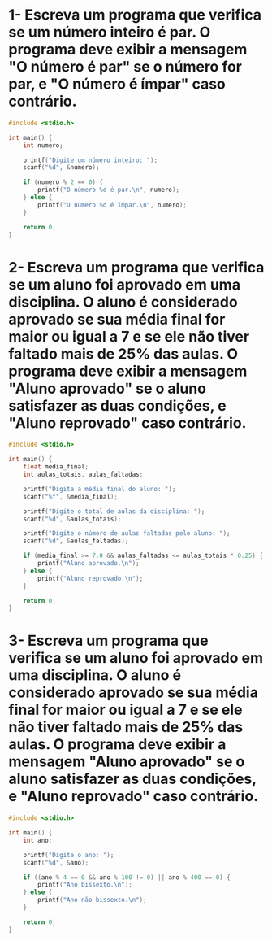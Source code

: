 # 1- Escreva um programa que verifica se um número inteiro é par. O programa deve exibir a mensagem "O número é par" se o número for par, e "O número é ímpar" caso contrário.
```c
#include <stdio.h>

int main() {
    int numero;

    printf("Digite um número inteiro: ");
    scanf("%d", &numero);

    if (numero % 2 == 0) {
        printf("O número %d é par.\n", numero);
    } else {
        printf("O número %d é ímpar.\n", numero);
    }

    return 0;
}
```
# 2- Escreva um programa que verifica se um aluno foi aprovado em uma disciplina. O aluno é considerado aprovado se sua média final for maior ou igual a 7 e se ele não tiver faltado mais de 25% das aulas. O programa deve exibir a mensagem "Aluno aprovado" se o aluno satisfazer as duas condições, e "Aluno reprovado" caso contrário.
```c
#include <stdio.h>

int main() {
    float media_final;
    int aulas_totais, aulas_faltadas;

    printf("Digite a média final do aluno: ");
    scanf("%f", &media_final);

    printf("Digite o total de aulas da disciplina: ");
    scanf("%d", &aulas_totais);

    printf("Digite o número de aulas faltadas pelo aluno: ");
    scanf("%d", &aulas_faltadas);

    if (media_final >= 7.0 && aulas_faltadas <= aulas_totais * 0.25) {
        printf("Aluno aprovado.\n");
    } else {
        printf("Aluno reprovado.\n");
    }

    return 0;
}
```
# 3- Escreva um programa que verifica se um aluno foi aprovado em uma disciplina. O aluno é considerado aprovado se sua média final for maior ou igual a 7 e se ele não tiver faltado mais de 25% das aulas. O programa deve exibir a mensagem "Aluno aprovado" se o aluno satisfazer as duas condições, e "Aluno reprovado" caso contrário.
```C
#include <stdio.h>

int main() {
    int ano;

    printf("Digite o ano: ");
    scanf("%d", &ano);

    if ((ano % 4 == 0 && ano % 100 != 0) || ano % 400 == 0) {
        printf("Ano bissexto.\n");
    } else {
        printf("Ano não bissexto.\n");
    }

    return 0;
}
```
